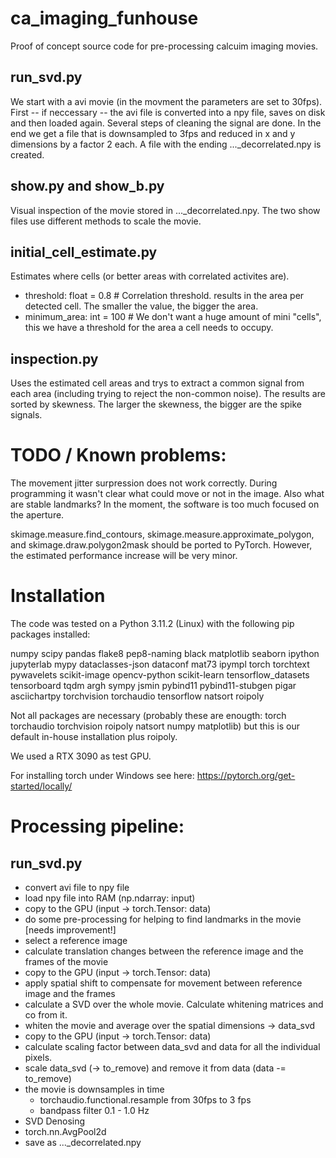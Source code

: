 # ca_imaging_funhouse

Proof of concept source code for pre-processing calcuim imaging movies. 

## run_svd.py

We start with a avi movie (in the movment the parameters are set to 30fps). First -- if neccessary -- the avi file is converted into a npy file, saves on disk and then loaded again. Several steps of cleaning the signal are done. In the end we get a file that is downsampled to 3fps and reduced in x and y dimensions by a factor 2 each. A file with the ending ..._decorrelated.npy is created.

## show.py and show_b.py

Visual inspection of the movie stored in ..._decorrelated.npy. The two show files use different methods to scale the movie.

## initial_cell_estimate.py

Estimates where cells (or better areas with correlated activites are). 

- threshold: float = 0.8 # Correlation threshold. results in the area per detected cell. The smaller the value, the bigger the area.
- minimum_area: int = 100 # We don't want a huge amount of mini "cells", this we have a threshold for the area a cell needs to occupy. 

## inspection.py

Uses the estimated cell areas and trys to extract a common signal from each area (including trying to reject the non-common noise). The results are sorted by skewness. The larger the skewness, the bigger are the spike signals. 


# TODO / Known problems:

The movement jitter surpression does not work correctly. During programming it wasn't clear what could move or not in the image. Also what are stable landmarks? In the moment, the software is too much focused on the aperture. 

skimage.measure.find_contours, skimage.measure.approximate_polygon, and skimage.draw.polygon2mask should be ported to PyTorch. However, the estimated performance increase will be very minor. 

# Installation 

The code was tested on a Python 3.11.2 (Linux) with the following pip packages installed:

numpy scipy pandas flake8 pep8-naming black matplotlib seaborn ipython jupyterlab mypy dataclasses-json dataconf mat73 ipympl torch torchtext pywavelets scikit-image opencv-python scikit-learn tensorflow_datasets tensorboard tqdm argh sympy jsmin pybind11 pybind11-stubgen pigar asciichartpy torchvision torchaudio tensorflow natsort roipoly

Not all packages are necessary (probably these are enougth: torch torchaudio torchvision roipoly natsort numpy matplotlib) but this is our default in-house installation plus roipoly.

We used a RTX 3090 as test GPU.

For installing torch under Windows see here: https://pytorch.org/get-started/locally/

# Processing pipeline:

## run_svd.py
- convert avi file to npy file
- load npy file into RAM (np.ndarray: input)
- copy to the GPU (input -> torch.Tensor: data)
- do some pre-processing for helping to find landmarks in the movie [needs improvement!]
- select a reference image
- calculate translation changes between the reference image and the frames of the movie
- copy to the GPU (input -> torch.Tensor: data)
- apply spatial shift to compensate for movement between reference image and the frames
- calculate a SVD over the whole movie. Calculate whitening matrices and co from it.
- whiten the movie and average over the spatial dimensions -> data_svd
- copy to the GPU (input -> torch.Tensor: data)
- calculate scaling factor between data_svd and data for all the individual pixels.
- scale data_svd (-> to_remove) and remove it from data (data -= to_remove)
- the movie is downsamples in time
  - torchaudio.functional.resample from 30fps to 3 fps
  - bandpass filter 0.1 - 1.0 Hz
- SVD Denosing
- torch.nn.AvgPool2d
- save as ..._decorrelated.npy
